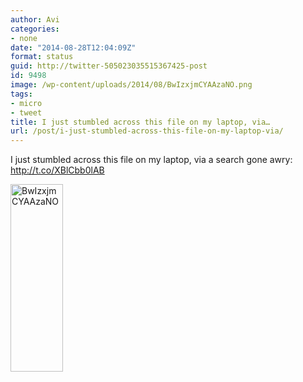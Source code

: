 ```yaml
---
author: Avi
categories:
- none
date: "2014-08-28T12:04:09Z"
format: status
guid: http://twitter-505023035515367425-post
id: 9498
image: /wp-content/uploads/2014/08/BwIzxjmCYAAzaNO.png
tags:
- micro
- tweet
title: I just stumbled across this file on my laptop, via…
url: /post/i-just-stumbled-across-this-file-on-my-laptop-via/
---
```

I just stumbled across this file on my laptop, via a search gone awry: http://t.co/XBlCbb0lAB

<img width="84" height="300" src="http://aviflax.com/wp-content/uploads/2014/08/BwIzxjmCYAAzaNO-84x300.png" class="attachment-medium" alt="BwIzxjmCYAAzaNO" />